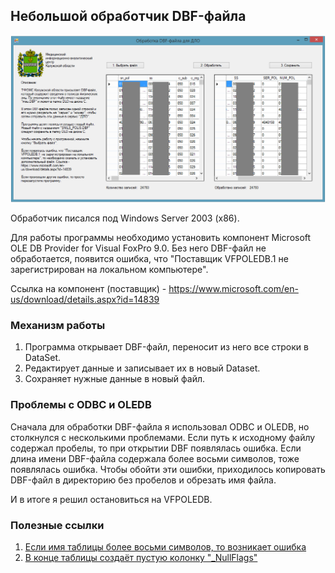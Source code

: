 ## Небольшой обработчик DBF-файла
![Image alt](https://github.com/valerymamontov/screenshots/blob/master/EditDBF.png)

Обработчик писался под Windows Server 2003 (x86).

Для работы программы необходимо установить компонент Microsoft OLE DB Provider for Visual FoxPro 9.0.
Без него DBF-файл не обработается, появится ошибка, что "Поставщик VFPOLEDB.1 не зарегистрирован на локальном компьютере".

Ссылка на компонент (поставщик) - https://www.microsoft.com/en-us/download/details.aspx?id=14839

### Механизм работы
 1. Программа открывает DBF-файл, переносит из него все строки в DataSet. 
 2. Редактирует данные и записывает их в новый Dataset.
 3. Сохраняет нужные данные в новый файл.

### Проблемы с ODBC и OLEDB
Сначала для обработки DBF-файла я использовал ODBC и OLEDB, но столкнулся с несколькими проблемами. 
Если путь к исходному файлу содержал пробелы, то при открытии DBF появлялась ошибка.
Если длина имени DBF-файла содержала более восьми символов, тоже появлялась ошибка.
Чтобы обойти эти ошибки, приходилось копировать DBF-файл в директорию без пробелов и обрезать имя файла.

И в итоге я решил остановиться на VFPOLEDB.

### Полезные ссылки
 1. [Если имя таблицы более восьми символов, то возникает ошибка](https://social.msdn.microsoft.com/Forums/ru-RU/06a350bb-4447-4893-8cf8-ed2bbdedfe37/-dbf-oledbconnection?forum=fordesktopru)
 2. [В конце таблицы создаёт пустую колонку "_NullFlags"](https://stackoverflow.com/questions/30886730/adding-data-to-dbf-file-adds-column-nullflags)
